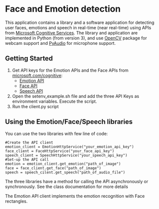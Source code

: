 Face and Emotion detection
===========

This application contains a library and a software application for detecting user faces, emotions and speech in real-time (near real-time)
using APIs from [Microsoft Cognitive Services][].
The library and application are implemented in Python (from version 3), and use [OpenCV] package for webcam support and [PyAudio] for microphone support.

[Microsoft Cognitive Services]: https://www.microsoft.com/cognitive-services
[OpenCV]: http://opencv.org/
[PyAudio]: https://people.csail.mit.edu/hubert/pyaudio/

## Getting Started

1. Get API keys for the Emotion APIs and the Face APIs from [microsoft.com/cognitive][Sign-Up]:
    - [Emotion API][]
    - [Face API][]
    - [Speech API][]
2. Open the setenv_example.sh file and add the three API Keys as environment variables. Execute the script.
3. Run the client.py script

[Sign-Up]:https://www.microsoft.com/cognitive-services/en-us/sign-up
[Emotion API]: https://www.microsoft.com/cognitive-services/en-us/emotion-api
[Face API]: https://www.microsoft.com/cognitive-services/en-us/face-api
[Speech API]: https://www.microsoft.com/cognitive-services/en-us/speech-api

## Using the Emotion/Face/Speech libraries

You can use the two libraries with few line of code:
```
#Create the API client
emotion_client = EmotionHttpService("your_emotion_api_key")
face_client = FaceHttpService("your_face_api_key")
speech_client = SpeechHttpService("your_speech_api_key")
#Set-up the API call 
emotion = emotion_client.get_emotion("path_of_image")
face = face_client.get_face("path_of_image")
speech = speech_cilent.get_speech("path_of_audio_file")
```

The three libraries have a method for calling the API asynchronously or synchronously. See the class documentation for more
details

The Emotion API client implements the emotion recognition with Face rectangles.

